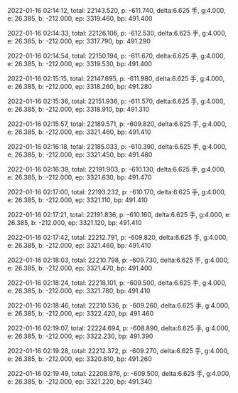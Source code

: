 2022-01-16 02:14:12, total: 22143.520, p: -611.740, delta:6.625 手, g:4.000, e: 26.385, b: -212.000, ep: 3319.460, bp: 491.400

2022-01-16 02:14:33, total: 22126.106, p: -612.530, delta:6.625 手, g:4.000, e: 26.385, b: -212.000, ep: 3317.790, bp: 491.290

2022-01-16 02:14:54, total: 22150.194, p: -611.670, delta:6.625 手, g:4.000, e: 26.385, b: -212.000, ep: 3319.530, bp: 491.400

2022-01-16 02:15:15, total: 22147.695, p: -611.980, delta:6.625 手, g:4.000, e: 26.385, b: -212.000, ep: 3318.260, bp: 491.280

2022-01-16 02:15:36, total: 22151.936, p: -611.570, delta:6.625 手, g:4.000, e: 26.385, b: -212.000, ep: 3318.910, bp: 491.310

2022-01-16 02:15:57, total: 22189.571, p: -609.820, delta:6.625 手, g:4.000, e: 26.385, b: -212.000, ep: 3321.460, bp: 491.410

2022-01-16 02:16:18, total: 22185.033, p: -610.390, delta:6.625 手, g:4.000, e: 26.385, b: -212.000, ep: 3321.450, bp: 491.480

2022-01-16 02:16:39, total: 22191.903, p: -610.130, delta:6.625 手, g:4.000, e: 26.385, b: -212.000, ep: 3321.630, bp: 491.470

2022-01-16 02:17:00, total: 22193.232, p: -610.170, delta:6.625 手, g:4.000, e: 26.385, b: -212.000, ep: 3321.110, bp: 491.410

2022-01-16 02:17:21, total: 22191.836, p: -610.160, delta:6.625 手, g:4.000, e: 26.385, b: -212.000, ep: 3321.120, bp: 491.410

2022-01-16 02:17:42, total: 22212.791, p: -609.820, delta:6.625 手, g:4.000, e: 26.385, b: -212.000, ep: 3321.460, bp: 491.410

2022-01-16 02:18:03, total: 22210.798, p: -609.730, delta:6.625 手, g:4.000, e: 26.385, b: -212.000, ep: 3321.470, bp: 491.400

2022-01-16 02:18:24, total: 22218.101, p: -609.500, delta:6.625 手, g:4.000, e: 26.385, b: -212.000, ep: 3321.780, bp: 491.410

2022-01-16 02:18:46, total: 22210.536, p: -609.260, delta:6.625 手, g:4.000, e: 26.385, b: -212.000, ep: 3322.420, bp: 491.460

2022-01-16 02:19:07, total: 22224.694, p: -608.890, delta:6.625 手, g:4.000, e: 26.385, b: -212.000, ep: 3322.230, bp: 491.390

2022-01-16 02:19:28, total: 22212.372, p: -609.270, delta:6.625 手, g:4.000, e: 26.385, b: -212.000, ep: 3320.810, bp: 491.260

2022-01-16 02:19:49, total: 22208.976, p: -609.500, delta:6.625 手, g:4.000, e: 26.385, b: -212.000, ep: 3321.220, bp: 491.340